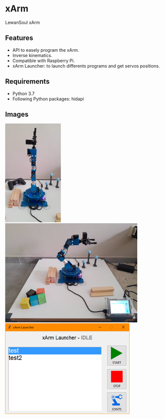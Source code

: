 # xArm
LewanSoul xArm

## Features
* API to easely program the xArm.
* Inverse kinematics.
* Compatible with Raspberry Pi.
* xArm Launcher: to launch differents programs and get servos positions.

## Requirements
* Python 3.7
* Following Python packages: hidapi

## Images
<img src="https://raw.githubusercontent.com/FlorianPoot/xArm/master/.images/img1.jpg" height="318"/> <img src="https://raw.githubusercontent.com/FlorianPoot/xArm/master/.images/img2.jpg" width="425"/>
<img src="https://raw.githubusercontent.com/FlorianPoot/xArm/master/.images/img3.png" width="400"/>
